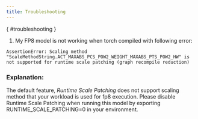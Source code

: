 ```yaml
---
title: Troubleshooting
---
```

[](){ #troubleshooting }

1. My FP8 model is not working when torch compiled with following error:

```
AssertionError: Scaling method "ScaleMethodString.ACT_MAXABS_PCS_POW2_WEIGHT_MAXABS_PTS_POW2_HW" is not supported for runtime scale patching (graph recompile reduction)
```

### Explanation:
The default feature, _Runtime Scale Patching_ does not support scaling method that your workload is used for fp8 execution. Please disable Runtime Scale Patching when running this model by exporting RUNTIME_SCALE_PATCHING=0 in your environment.
